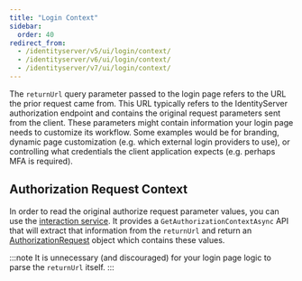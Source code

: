 ```yaml
---
title: "Login Context"
sidebar:
  order: 40
redirect_from:
  - /identityserver/v5/ui/login/context/
  - /identityserver/v6/ui/login/context/
  - /identityserver/v7/ui/login/context/
---
```


The `returnUrl` query parameter passed to the login page refers to the URL the prior request came from.
This URL typically refers to the IdentityServer authorization endpoint and contains the original request parameters sent
from the client.
These parameters might contain information your login page needs to customize its workflow.
Some examples would be for branding, dynamic page customization (e.g. which external login providers to use), or
controlling what credentials the client application expects (e.g. perhaps MFA is required).

## Authorization Request Context

In order to read the original authorize request parameter values, you can use
the [interaction service](/identityserver/v7/reference/services/interaction_service#iidentityserverinteractionservice-apis).
It provides a `GetAuthorizationContextAsync` API that will extract that information from the `returnUrl` and return
an [AuthorizationRequest](/identityserver/v7/reference/services/interaction_service#authorizationrequest) object which
contains these values.

:::note
It is unnecessary (and discouraged) for your login page logic to parse the `returnUrl` itself.
:::
